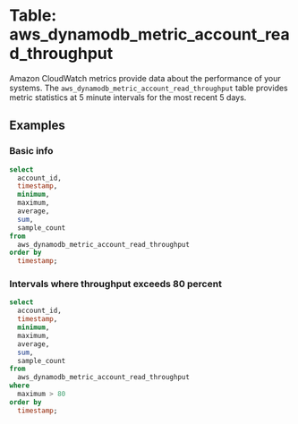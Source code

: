 # Table: aws_dynamodb_metric_account_read_throughput

Amazon CloudWatch metrics provide data about the performance of your systems. The `aws_dynamodb_metric_account_read_throughput` table provides metric statistics at 5 minute intervals for the most recent 5 days.

## Examples

### Basic info

```sql
select
  account_id,
  timestamp,
  minimum,
  maximum,
  average,
  sum,
  sample_count
from
  aws_dynamodb_metric_account_read_throughput
order by
  timestamp;
```

### Intervals where throughput exceeds 80 percent

```sql
select
  account_id,
  timestamp,
  minimum,
  maximum,
  average,
  sum,
  sample_count
from
  aws_dynamodb_metric_account_read_throughput
where
  maximum > 80
order by
  timestamp;
```

